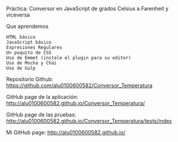 Práctica: Conversor en JavaScript de grados Celsius a Farenheit y viceversa

Que aprendemos

    HTML básico
    JavaScript básico
    Expresiones Regulares
    Un poquito de CSS
    Uso de Emmet (instale el plugin para su editor)
    Uso de Mocha y Chai
    Uso de Gulp

Repositorio Github: https://github.com/alu0100600582/Conversor_Temperatura

GitHub page de la aplicación: http://alu0100600582.github.io/Conversor_Temperatura/

GitHub page de las pruebas: http://alu0100600582.github.io/Conversor_Temperatura/tests/index

Mi GitHub page: http://alu0100600582.github.io/
